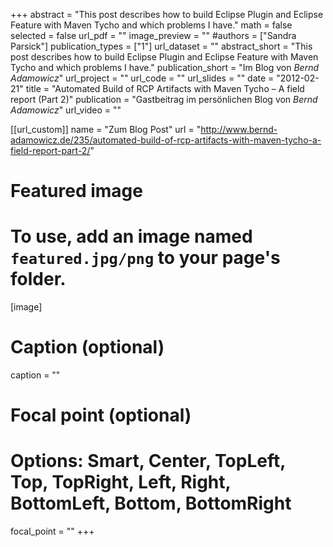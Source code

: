 +++
abstract = "This post describes how to build Eclipse Plugin and Eclipse Feature with Maven Tycho and which problems I have."
math = false
selected = false
url_pdf = ""
image_preview = ""
#authors = ["Sandra Parsick"]
publication_types = ["1"]
url_dataset = ""
abstract_short = "This post describes how to build Eclipse Plugin and Eclipse Feature with Maven Tycho and which problems I have."
publication_short = "Im Blog von *Bernd Adamowicz*"
url_project = ""
url_code = ""
url_slides = ""
date = "2012-02-21"
title = "Automated Build of RCP Artifacts with Maven Tycho – A field report (Part 2)"
publication = "Gastbeitrag im persönlichen Blog von *Bernd Adamowicz*"
url_video = ""


[[url_custom]]
name = "Zum Blog Post"
url = "http://www.bernd-adamowicz.de/235/automated-build-of-rcp-artifacts-with-maven-tycho-a-field-report-part-2/"



# Featured image
# To use, add an image named `featured.jpg/png` to your page's folder.
[image]
# Caption (optional)
caption = ""

# Focal point (optional)
# Options: Smart, Center, TopLeft, Top, TopRight, Left, Right, BottomLeft, Bottom, BottomRight
focal_point = ""
+++
